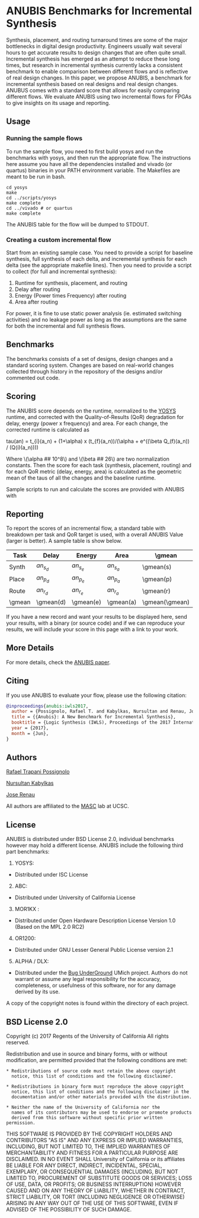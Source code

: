 
# ANUBIS Benchmarks for Incremental Synthesis #

Synthesis, placement, and routing turnaround times are some of the major
bottlenecks in digital design productivity. Engineers usually wait several
hours to get accurate results to design changes that are often quite small.
Incremental synthesis has emerged as an attempt to reduce these long times, but
research in incremental synthesis currently lacks a consistent benchmark to
enable comparison between different flows and is reflective of real design
changes.  In this paper, we propose ANUBIS, a benchmark for incremental synthesis
based on real designs and real design changes. ANUBUS comes with a standard score
that allows for easily comparing different flows. We evaluate ANUBIS using two
incremental flows for FPGAs to give insights on its usage and reporting.

## Usage ##

### Running the sample flows ###

To run the sample flow, you need to first build yosys and run the benchmarks
with yosys, and then run the appropriate flow. The instructions here assume you
have all the dependencies installed and vivado (or quartus) binaries in your
PATH environment variable. The Makefiles are meant to be run in bash.

```
cd yosys
make
cd ../scripts/yosys
make complete
cd ../vivado # or quartus
make complete
```

The ANUBIS table for the flow will be dumped to STDOUT.

### Creating a custom incremental flow ###

Start from an existing sample case. You need to provide a script for baseline
synthesis, full synthesis of each delta, and incremental synthesis for each
delta (see the appropriate makefile lines).
Then you need to provide a script to collect (for full and incremental
synthesis):

1. Runtime for synthesis, placement, and routing
2. Delay after routing
3. Energy (Power times Frequency) after routing
4. Area after routing

For power, it is fine to use static power analysis (ie. estimated switching
activities) and no leakage power as long as the assumptions are the same for
both the incremental and full synthesis flows.

## Benchmarks ##

The benchmarks consists of a set of designs, design changes and a standard
scoring system. Changes are based on real-world changes collected through
history in the repository of the designs and/or commented out code.

## Scoring ##

The ANUBIS score depends on the runtime, normalized to the
[YOSYS](http://www.clifford.at/yosys/) runtime, and corrected with the
Quality-of-Results (QoR) degradation for delay, energy (power x frequency) and
area.  For each change, the corrected runtime is calculated as

tau(an) = t_{i}(a_n) + (1+\alpha) x (t_{f}(a_n))/(\alpha + e^((\beta Q_(f)(a_n)) / (Q(i)(a_n))))


Where \\(\alpha ## 10^8\\) and \\(\beta ## 26\\) are two normalization constants.
Then the score for each task (synthesis, placement, routing) and for each QoR
metric (delay, energy, area) is calculated as the geometric mean of the taus of
all the changes and the baseline runtime.

Sample scripts to run and calculate the scores are provided with ANUBIS with

## Reporting ##

To report the scores of an incremental flow, a standard table with breakdown
per task and QoR target is used, with a overall ANUBIS Value (larger is
better). A sample table is show below.

| Task   | Delay     | Energy    | Area      | \gmean         | Full         |
| ------ | --------- | --------- | --------- | -------------- |--------------|
| Synth  | $an_s_d$  | $an_s_e$  | $an_s_a$  | \gmean(s)      | full(s)      |
| Place  | $an_p_d$  | $an_p_e$  | $an_p_a$  | \gmean(p)      | full(p)      |
| Route  | $an_r_d$  | $an_r_e$  | $an_r_a$  | \gmean(r)      | full(r)      |
| \gmean | \gmean(d) | \gmean(e) | \gmean(a) | \gmean(\gmean) | \gmean(full) |

If you have a new record and want your results to be displayed here, send your
results, with a binary (or source code) and if we can reproduce your results, we
will include your score in this page with a link to your work.

## More Details ##

For more details, check the [ANUBIS paper](https://masc.soe.ucsc.edu/docs/iwls17.pdf).

## Citing ##

If you use ANUBIS to evaluate your flow, please use the following citation:

```bibtex
@inproceedings{anubis:iwls2017,
  author = {Possignolo, Rafael T. and Kabylkas, Nursultan and Renau, Jose},
  title = {{Anubis}: A New Benchmark for Incremental Synthesis},
  booktitle = {Logic Synthesis (IWLS), Proceedings of the 2017 International Workshop on},
  year = {2017},
  month = {Jun},
}
```

## Authors ##

[Rafael Trapani Possignolo](https://users.soe.ucsc.edu/~rafaeltp)

[Nursultan Kabylkas](https://users.soe.ucsc.edu/~nkabylka)

[Jose Renau](https://users.soe.ucsc.edu/~renau)

All authors are affiliated to the [MASC](https://masc.soe.ucsc.edu) lab at UCSC.

## License ##

ANUBIS is distributed under BSD License 2.0, individual benchmarks however may hold
a different license. ANUBIS include the following third part benchmarks:

1. YOSYS:
- Distributed under ISC License

2. ABC:
- Distributed under University of California License

3. MOR1KX :
- Distributed under Open Hardware Description License Version 1.0 (Based on the MPL 2.0 RC2)

4. OR1200:
- Distributed under GNU Lesser General Public License version 2.1

5. ALPHA / DLX:
- Distributed under the [Bug UnderGround](http://bug.eecs.umich.edu/) UMich
  project.
Authors do not warrant or assume any legal responsibility for the accuracy,
completeness, or usefulness of this software, nor for any damage derived by its
use.

A copy of the copyright notes is found within the directory of each project.

## BSD License 2.0 ##

Copyright (c) 2017 Regents of the University of California
All rights reserved.

Redistribution and use in source and binary forms, with or without
modification, are permitted provided that the following conditions are met:

    * Redistributions of source code must retain the above copyright
      notice, this list of conditions and the following disclaimer.

    * Redistributions in binary form must reproduce the above copyright
      notice, this list of conditions and the following disclaimer in the
      documentation and/or other materials provided with the distribution.

    * Neither the name of the University of California nor the
      names of its contributors may be used to endorse or promote products
      derived from this software without specific prior written permission.

THIS SOFTWARE IS PROVIDED BY THE COPYRIGHT HOLDERS AND CONTRIBUTORS "AS IS" AND
ANY EXPRESS OR IMPLIED WARRANTIES, INCLUDING, BUT NOT LIMITED TO, THE IMPLIED
WARRANTIES OF MERCHANTABILITY AND FITNESS FOR A PARTICULAR PURPOSE ARE
DISCLAIMED. IN NO EVENT SHALL University of California or its affiliates BE
LIABLE FOR ANY DIRECT, INDIRECT, INCIDENTAL, SPECIAL, EXEMPLARY, OR
CONSEQUENTIAL DAMAGES (INCLUDING, BUT NOT LIMITED TO, PROCUREMENT OF SUBSTITUTE
GOODS OR SERVICES; LOSS OF USE, DATA, OR PROFITS; OR BUSINESS INTERRUPTION)
HOWEVER CAUSED AND ON ANY THEORY OF LIABILITY, WHETHER IN CONTRACT, STRICT
LIABILITY, OR TORT (INCLUDING NEGLIGENCE OR OTHERWISE) ARISING IN ANY WAY OUT OF
THE USE OF THIS SOFTWARE, EVEN IF ADVISED OF THE POSSIBILITY OF SUCH DAMAGE.

